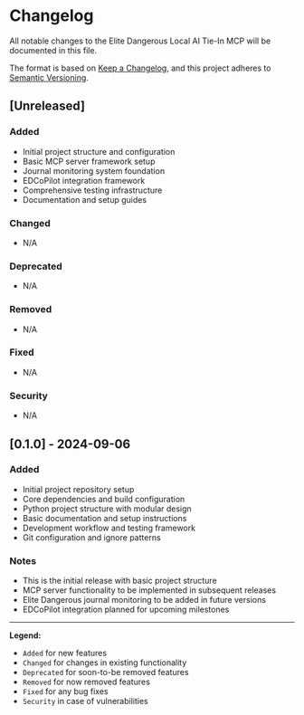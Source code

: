 # Changelog

All notable changes to the Elite Dangerous Local AI Tie-In MCP will be documented in this file.

The format is based on [Keep a Changelog](https://keepachangelog.com/en/1.0.0/),
and this project adheres to [Semantic Versioning](https://semver.org/spec/v2.0.0.html).

## [Unreleased]

### Added
- Initial project structure and configuration
- Basic MCP server framework setup
- Journal monitoring system foundation
- EDCoPilot integration framework
- Comprehensive testing infrastructure
- Documentation and setup guides

### Changed
- N/A

### Deprecated
- N/A

### Removed
- N/A

### Fixed
- N/A

### Security
- N/A

## [0.1.0] - 2024-09-06

### Added
- Initial project repository setup
- Core dependencies and build configuration
- Python project structure with modular design
- Basic documentation and setup instructions
- Development workflow and testing framework
- Git configuration and ignore patterns

### Notes
- This is the initial release with basic project structure
- MCP server functionality to be implemented in subsequent releases
- Elite Dangerous journal monitoring to be added in future versions
- EDCoPilot integration planned for upcoming milestones

---

**Legend:**
- `Added` for new features
- `Changed` for changes in existing functionality
- `Deprecated` for soon-to-be removed features
- `Removed` for now removed features
- `Fixed` for any bug fixes
- `Security` in case of vulnerabilities